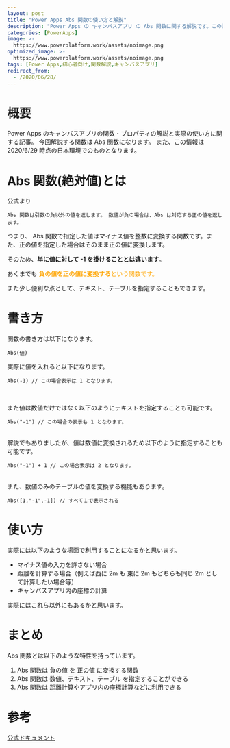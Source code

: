 ```yaml
---
layout: post
title: "Power Apps Abs 関数の使い方と解説"
description: "Power Apps の キャンバスアプリ の Abs 関数に関する解説です。この記事を読むことで Abs の使い方をマスターすることができます。Abs は 値 を 絶対値 に変換する関数です。"
categories: [PowerApps]
image: >-
  https://www.powerplatform.work/assets/noimage.png
optimized_image: >-
  https://www.powerplatform.work/assets/noimage.png
tags: [Power Apps,初心者向け,関数解説,キャンバスアプリ]
redirect_from:
  - /2020/06/28/
---
```


#  概要

Power Apps のキャンバスアプリの関数・プロパティの解説と実際の使い方に関する記事。
今回解説する関数は Abs 関数になります。
また、この情報は 2020/6/29 時点の日本環境でのものとなります。

# Abs 関数(絶対値)とは

公式より
```
Abs 関数は引数の負以外の値を返します。 数値が負の場合は、Abs は対応する正の値を返します。
```

つまり、 Abs 関数で指定した値はマイナス値を整数に変換する関数です。また、正の値を指定した場合はそのまま正の値に変換します。

そのため、**単に値に対して -1 を掛けることとは違います**。

あくまでも<span style="color:orange"> **負の値を正の値に変換する**<span>という関数です。

また少し便利な点として、テキスト、テーブルを指定することもできます。

# 書き方
関数の書き方は以下になります。

```
Abs(値)
```

実際に値を入れると以下になります。

```
Abs(-1) // この場合表示は 1 となります。
```
<br/>

また値は数値だけではなく以下のようにテキストを指定することも可能です。

```
Abs("-1") // この場合の表示も 1 となります。
```

<br/>
解説でもありましたが、値は数値に変換されるため以下のように指定することも可能です。

```
Abs("-1") + 1 // この場合表示は 2 となります。
```


<br/>
また、数値のみのテーブルの値を変換する機能もあります。

```
Abs([1,"-1",-1]) // すべて１で表示される
```


# 使い方

実際には以下のような場面で利用することになるかと思います。

- マイナス値の入力を許さない場合
- 距離を計算する場合（例えば西に 2m も 東に 2m もどちらも同じ 2m として計算したい場合等）
- キャンバスアプリ内の座標の計算

実際にはこれら以外にもあるかと思います。

# まとめ

Abs 関数とは以下のような特性を持っています。

1. Abs 関数は 負の値 を 正の値 に変換する関数
2. Abs 関数は 数値、テキスト、テーブル を指定することができる
3. Abs 関数は 距離計算やアプリ内の座標計算などに利用できる



# 参考
[公式ドキュメント](https://docs.microsoft.com/ja-jp/powerapps/maker/canvas-apps/functions/function-numericals)
